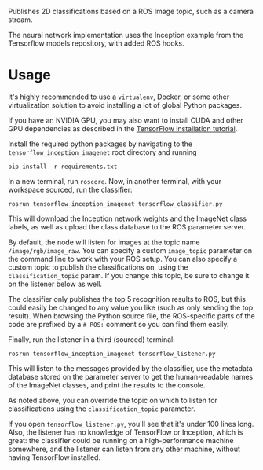 Publishes 2D classifications based on a ROS Image topic, such as a camera
stream.

The neural network implementation uses the Inception example from the Tensorflow
models repository, with added ROS hooks.

# Usage

It's highly recommended to use a `virtualenv`, Docker, or some other
virtualization solution to avoid installing a lot of global Python packages.

If you have an NVIDIA GPU, you may also want to install CUDA and other GPU
dependencies as described in the
[TensorFlow installation tutorial](https://www.tensorflow.org/install/).

Install the required python packages by navigating to the
`tensorflow_inception_imagenet` root directory and running

```
pip install -r requirements.txt
```

In a new terminal, run `roscore`. Now, in another terminal, with your workspace
sourced, run the classifier:

```
rosrun tensorflow_inception_imagenet tensorflow_classifier.py
```
This will download the Inception network weights and
the ImageNet class labels, as well as upload the class database to the ROS
parameter server.

By default, the node will listen for images at the topic name
`/image/rgb/image_raw`. You can specify a custom `image_topic` parameter on the
command line to work with your ROS setup. You can also specify a custom topic
to publish the classifications on, using the `classification_topic` param. If
you change this topic, be sure to change it on the listener below as well.

The classifier only publishes the top 5 recognition results to ROS, but this
could easily be changed to any value you like (such as only sending the top
result). When browsing the Python source file, the ROS-specific parts of the
code are prefixed by a `# ROS:` comment so you can find them easily.


Finally, run the listener in a third (sourced) terminal:
```
rosrun tensorflow_inception_imagenet tensorflow_listener.py
```
This will listen to the messages provided by the classifier, use the metadata
database stored on the parameter server to get the human-readable names of the
ImageNet classes, and print the results to the console.

As noted above, you can override the topic on which to listen for
classifications using the `classification_topic` parameter.

If you open `tensorflow_listener.py`, you'll see that it's under 100 lines long.
Also, the listener has no knowledge of TensorFlow or Inception, which is great:
the classifier could be running on a high-performance machine somewhere, and the
listener can listen from any other machine, without having TensorFlow installed.